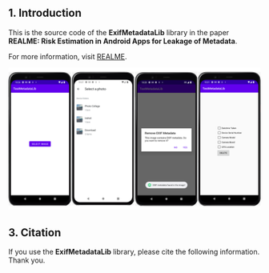 ## 1. Introduction

This is the source code of the **ExifMetadataLib** library in the paper **REALME: Risk Estimation in Android Apps for Leakage of Metadata**.

For more information, visit [REALME](https://github.com/research-mobile-security/REALME).

<img src="https://github.com/research-mobile-security/ExifMetadataLib/blob/main/images/solutionb.png">

## 3. Citation
If you use the **ExifMetadataLib** library, please cite the following information. Thank you.